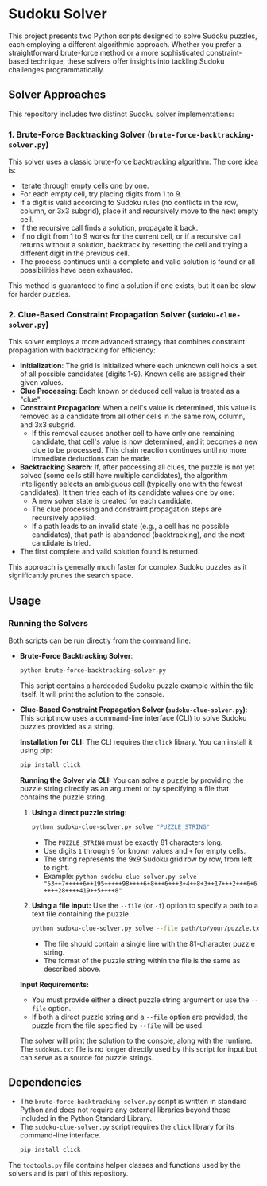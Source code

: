# Sudoku Solver

This project presents two Python scripts designed to solve Sudoku puzzles, each employing a different algorithmic approach. Whether you prefer a straightforward brute-force method or a more sophisticated constraint-based technique, these solvers offer insights into tackling Sudoku challenges programmatically.

## Solver Approaches

This repository includes two distinct Sudoku solver implementations:

### 1. Brute-Force Backtracking Solver (`brute-force-backtracking-solver.py`)

This solver uses a classic brute-force backtracking algorithm. The core idea is:
- Iterate through empty cells one by one.
- For each empty cell, try placing digits from 1 to 9.
- If a digit is valid according to Sudoku rules (no conflicts in the row, column, or 3x3 subgrid), place it and recursively move to the next empty cell.
- If the recursive call finds a solution, propagate it back.
- If no digit from 1 to 9 works for the current cell, or if a recursive call returns without a solution, backtrack by resetting the cell and trying a different digit in the previous cell.
- The process continues until a complete and valid solution is found or all possibilities have been exhausted.

This method is guaranteed to find a solution if one exists, but it can be slow for harder puzzles.

### 2. Clue-Based Constraint Propagation Solver (`sudoku-clue-solver.py`)

This solver employs a more advanced strategy that combines constraint propagation with backtracking for efficiency:
- **Initialization**: The grid is initialized where each unknown cell holds a set of all possible candidates (digits 1-9). Known cells are assigned their given values.
- **Clue Processing**: Each known or deduced cell value is treated as a "clue".
- **Constraint Propagation**: When a cell's value is determined, this value is removed as a candidate from all other cells in the same row, column, and 3x3 subgrid.
    - If this removal causes another cell to have only one remaining candidate, that cell's value is now determined, and it becomes a new clue to be processed. This chain reaction continues until no more immediate deductions can be made.
- **Backtracking Search**: If, after processing all clues, the puzzle is not yet solved (some cells still have multiple candidates), the algorithm intelligently selects an ambiguous cell (typically one with the fewest candidates). It then tries each of its candidate values one by one:
    - A new solver state is created for each candidate.
    - The clue processing and constraint propagation steps are recursively applied.
    - If a path leads to an invalid state (e.g., a cell has no possible candidates), that path is abandoned (backtracking), and the next candidate is tried.
- The first complete and valid solution found is returned.

This approach is generally much faster for complex Sudoku puzzles as it significantly prunes the search space.

## Usage

### Running the Solvers

Both scripts can be run directly from the command line:

- **Brute-Force Backtracking Solver**:
  ```bash
  python brute-force-backtracking-solver.py
  ```
  This script contains a hardcoded Sudoku puzzle example within the file itself. It will print the solution to the console.

- **Clue-Based Constraint Propagation Solver (`sudoku-clue-solver.py`)**:
  This script now uses a command-line interface (CLI) to solve Sudoku puzzles provided as a string.

  **Installation for CLI:**
  The CLI requires the `click` library. You can install it using pip:
  ```bash
  pip install click
  ```

  **Running the Solver via CLI:**
  You can solve a puzzle by providing the puzzle string directly as an argument or by specifying a file that contains the puzzle string.

  1.  **Using a direct puzzle string:**
      ```bash
      python sudoku-clue-solver.py solve "PUZZLE_STRING"
      ```
      -   The `PUZZLE_STRING` must be exactly 81 characters long.
      -   Use digits `1` through `9` for known values and `+` for empty cells.
      -   The string represents the 9x9 Sudoku grid row by row, from left to right.
      -   Example: `python sudoku-clue-solver.py solve "53++7+++++6++195+++++98++++6+8+++6+++3+4++8+3++17+++2+++6+6++++28++++419++5++++8"`

  2.  **Using a file input:**
      Use the `--file` (or `-f`) option to specify a path to a text file containing the puzzle.
      ```bash
      python sudoku-clue-solver.py solve --file path/to/your/puzzle.txt
      ```
      -   The file should contain a single line with the 81-character puzzle string.
      -   The format of the puzzle string within the file is the same as described above.

  **Input Requirements:**
  -   You must provide either a direct puzzle string argument or use the `--file` option.
  -   If both a direct puzzle string and a `--file` option are provided, the puzzle from the file specified by `--file` will be used.

  The solver will print the solution to the console, along with the runtime. The `sudokus.txt` file is no longer directly used by this script for input but can serve as a source for puzzle strings.

## Dependencies

- The `brute-force-backtracking-solver.py` script is written in standard Python and does not require any external libraries beyond those included in the Python Standard Library.
- The `sudoku-clue-solver.py` script requires the `click` library for its command-line interface.
  ```bash
  pip install click
  ```
The `tootools.py` file contains helper classes and functions used by the solvers and is part of this repository.
